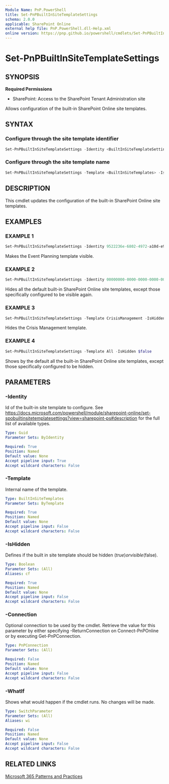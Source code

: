 ```yaml
---
Module Name: PnP.PowerShell
title: Set-PnPBuiltInSiteTemplateSettings
schema: 2.0.0
applicable: SharePoint Online
external help file: PnP.PowerShell.dll-Help.xml
online version: https://pnp.github.io/powershell/cmdlets/Set-PnPBuiltInSiteTemplateSettings.html
---
```

 
# Set-PnPBuiltInSiteTemplateSettings

## SYNOPSIS

**Required Permissions**

* SharePoint: Access to the SharePoint Tenant Administration site

Allows configuration of the built-in SharePoint Online site templates.

## SYNTAX

### Configure through the site template identifier

```powershell
Set-PnPBuiltInSiteTemplateSettings -Identity <BuiltInSiteTemplateSettingsPipeBind> -IsHidden <Boolean>] [-Connection <PnPConnection>] [-WhatIf] [<CommonParameters>]
```

### Configure through the site template name

```powershell
Set-PnPBuiltInSiteTemplateSettings -Template <BuiltInSiteTemplates> -IsHidden <Boolean>] [-Connection <PnPConnection>] [-WhatIf] [<CommonParameters>]
```

## DESCRIPTION
This cmdlet updates the configuration of the built-in SharePoint Online site templates.

## EXAMPLES

### EXAMPLE 1
```powershell
Set-PnPBuiltInSiteTemplateSettings -Identity 9522236e-6802-4972-a10d-e98dc74b3344 -IsHidden $false
```

Makes the Event Planning template visible.

### EXAMPLE 2
```powershell
Set-PnPBuiltInSiteTemplateSettings -Identity 00000000-0000-0000-0000-000000000000 -IsHidden $true
```

Hides all the default built-in SharePoint Online site templates, except those specifically configured to be visible again.

### EXAMPLE 3
```powershell
Set-PnPBuiltInSiteTemplateSettings -Template CrisisManagement -IsHidden $true
```

Hides the Crisis Management template.

### EXAMPLE 4
```powershell
Set-PnPBuiltInSiteTemplateSettings -Template All -IsHidden $false
```

Shows by the default all the built-in SharePoint Online site templates, except those specifically configured to be hidden.

## PARAMETERS

### -Identity
Id of the built-in site template to configure. See https://docs.microsoft.com/powershell/module/sharepoint-online/set-spobuiltinsitetemplatesettings?view=sharepoint-ps#description for the full list of available types.

```yaml
Type: Guid
Parameter Sets: ByIdentity

Required: True
Position: Named
Default value: None
Accept pipeline input: True
Accept wildcard characters: False
```

### -Template
Internal name of the template.

```yaml
Type: BuiltInSiteTemplates
Parameter Sets: ByTemplate

Required: True
Position: Named
Default value: None
Accept pipeline input: False
Accept wildcard characters: False
```

### -IsHidden
Defines if the built in site template should be hidden ($true) or visible ($false).

```yaml
Type: Boolean
Parameter Sets: (All)
Aliases: cf

Required: True
Position: Named
Default value: None
Accept pipeline input: False
Accept wildcard characters: False
```

### -Connection
Optional connection to be used by the cmdlet. Retrieve the value for this parameter by either specifying -ReturnConnection on Connect-PnPOnline or by executing Get-PnPConnection.

```yaml
Type: PnPConnection
Parameter Sets: (All)

Required: False
Position: Named
Default value: None
Accept pipeline input: False
Accept wildcard characters: False
```

### -WhatIf
Shows what would happen if the cmdlet runs. No changes will be made.

```yaml
Type: SwitchParameter
Parameter Sets: (All)
Aliases: wi

Required: False
Position: Named
Default value: None
Accept pipeline input: False
Accept wildcard characters: False
```

## RELATED LINKS

[Microsoft 365 Patterns and Practices](https://aka.ms/m365pnp)
